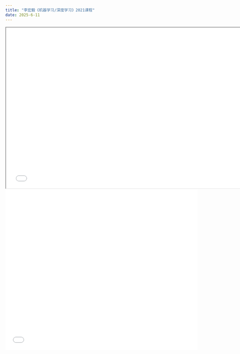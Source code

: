 ```yaml
---
title: "李宏毅《机器学习/深度学习》2021课程"
date: 2025-6-11
---
```


<iframe src="/assets//blob/main/assets/机器学习.pdf" width="750" height="500"></iframe>
<embed src="/assets/机器学习.pdf" width="600" height="500">
